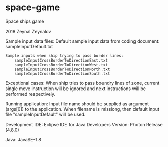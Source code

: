 # space-game
Space ships game

2018
Zeynal Zeynalov
	
Sample input data files:
	Default sample input data from coding document:
		sampleInputDefault.txt

	Sample inputs when ship trying to pass border lines:
		sampleInputCrossBorderToDirectionEast.txt
		sampleInputCrossBorderToDirectionWest.txt
		sampleInputCrossBorderToDirectionNorth.txt
		sampleInputCrossBorderToDirectionSouth.txt
	
Exceptional cases:
	When ship tries to pass boundry lines of zone, current single move instruction will be
	ignored and next instructions will be performed respectively.
	
Running application:
	Input file name should be supplied as argument (args[0]) to the application. When filename is missiong,
	then default input file "sampleInputDefault" will be used.
		
Development IDE: 
	Eclipse IDE for Java Developers
	Version: Photon Release (4.8.0)
	
Java:
	JavaSE-1.8